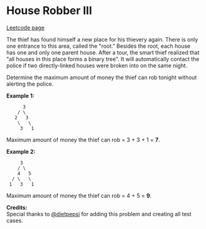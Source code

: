 # House Robber III
[Leetcode page](https://leetcode.com/problems/house-robber-iii/description)

The thief has found himself a new place for his thievery again. There is only
one entrance to this area, called the "root." Besides the root, each house has
one and only one parent house. After a tour, the smart thief realized that
"all houses in this place forms a binary tree". It will automatically contact
the police if two directly-linked houses were broken into on the same night.

Determine the maximum amount of money the thief can rob tonight without
alerting the police.

**Example 1:**  

    
    
          3
        / \
       2   3
        \   \ 
         3   1
    

Maximum amount of money the thief can rob = 3 \+ 3 \+ 1 = **7**.

**Example 2:**  

    
    
         3
        / \
        4   5
      / \   \ 
     1   3   1
    

Maximum amount of money the thief can rob = 4 \+ 5 = **9**.

**Credits:**  
Special thanks to [@dietpepsi](https://leetcode.com/discuss/user/dietpepsi)
for adding this problem and creating all test cases.

